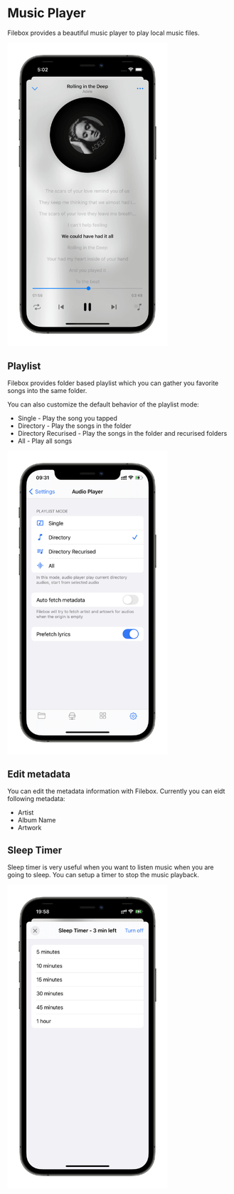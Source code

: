 # Music Player

Filebox provides a beautiful music player to play local music files.

<img src="../_media/music-player-lyrics.png" width="360" />

## Playlist

Filebox provides folder based playlist which you can gather you favorite songs into the same folder.

You can also customize the default behavior of the playlist mode:

- Single - Play the song you tapped
- Directory - Play the songs in the folder
- Directory Recurised - Play the songs in the folder and recurised folders
- All - Play all songs

<img src="../_media/music-player-playlist-mode.png" width="360" />

## Edit metadata

You can edit the metadata information with Filebox. Currently you can eidt following metadata:

- Artist
- Album Name
- Artwork

## Sleep Timer

Sleep timer is very useful when you want to listen music when you are going to sleep. You can setup a timer to stop the music playback.

<img src="../_media/music-player-sleep-timer.png" width="360" />
